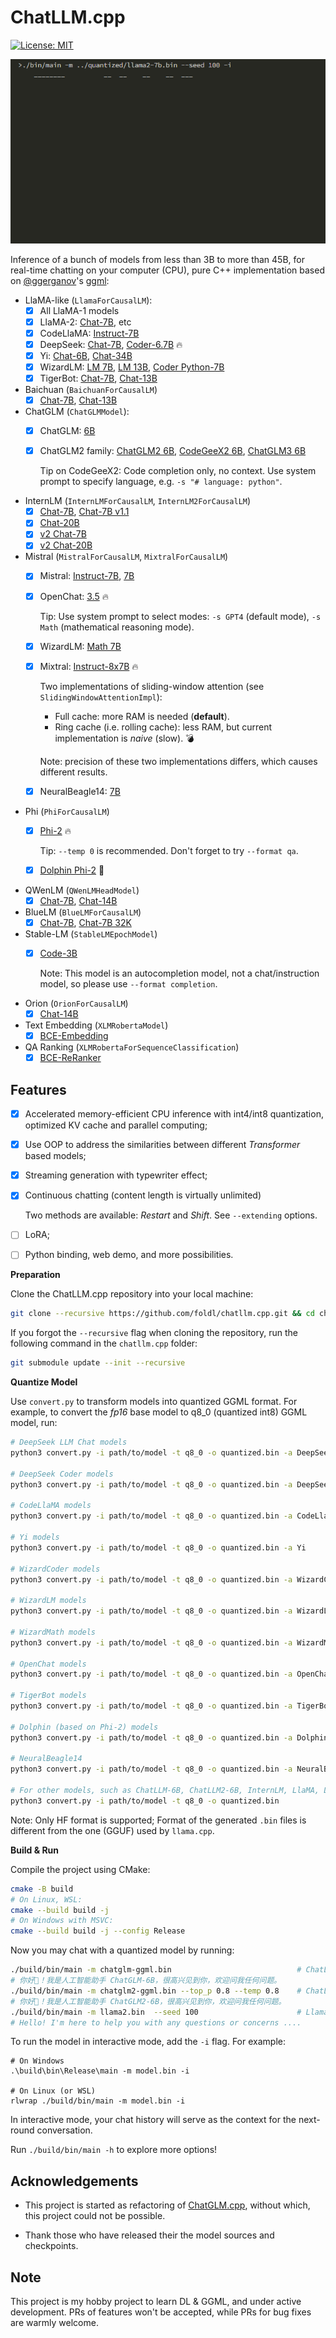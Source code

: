 # ChatLLM.cpp

[![License: MIT](https://img.shields.io/badge/license-MIT-blue)](LICENSE)

![](./images/demo.gif)

Inference of a bunch of models from less than 3B to more than 45B, for real-time chatting on your computer (CPU),
pure C++ implementation based on [@ggerganov](https://github.com/ggerganov)'s [ggml](https://github.com/ggerganov/ggml):

* LlaMA-like (`LlamaForCausalLM`):
    * [x] All LlaMA-1 models
    * [x] LlaMA-2: [Chat-7B](https://huggingface.co/meta-llama/Llama-2-7b-chat-hf), etc
    * [x] CodeLlaMA: [Instruct-7B](https://huggingface.co/codellama/CodeLlama-7b-Instruct-hf)
    * [x] DeepSeek: [Chat-7B](https://huggingface.co/deepseek-ai/deepseek-llm-7b-chat), [Coder-6.7B](https://huggingface.co/deepseek-ai/deepseek-coder-6.7b-instruct) 🔥
    * [x] Yi: [Chat-6B](https://huggingface.co/01-ai/Yi-6B-Chat), [Chat-34B](https://huggingface.co/01-ai/Yi-34B-Chat)
    * [x] WizardLM: [LM 7B](https://huggingface.co/WizardLM/WizardLM-7B-V1.0), [LM 13B](https://huggingface.co/WizardLM/WizardLM-13B-V1.2), [Coder Python-7B](https://huggingface.co/WizardLM/WizardCoder-Python-7B-V1.0)
    * [x] TigerBot: [Chat-7B](https://huggingface.co/TigerResearch/tigerbot-7b-chat), [Chat-13B](https://huggingface.co/TigerResearch/tigerbot-13b-chat-v5)

* Baichuan (`BaichuanForCausalLM`)
    * [x] [Chat-7B](https://huggingface.co/baichuan-inc/Baichuan2-7B-Chat), [Chat-13B](https://huggingface.co/baichuan-inc/Baichuan2-13B-Chat)

* ChatGLM (`ChatGLMModel`):
    * [x] ChatGLM: [6B](https://huggingface.co/THUDM/chatglm-6b)
    * [x] ChatGLM2 family: [ChatGLM2 6B](https://huggingface.co/THUDM/chatglm2-6b), [CodeGeeX2 6B](https://huggingface.co/THUDM/codegeex2-6b), [ChatGLM3 6B](https://huggingface.co/THUDM/chatglm3-6b)

        Tip on CodeGeeX2: Code completion only, no context. Use system prompt to specify language, e.g. `-s "# language: python"`.

* InternLM (`InternLMForCausalLM`, `InternLM2ForCausalLM`)
    * [x] [Chat-7B](https://huggingface.co/internlm/internlm-chat-7b), [Chat-7B v1.1](https://huggingface.co/internlm/internlm-chat-7b-v1_1)
    * [x] [Chat-20B](https://huggingface.co/internlm/internlm-chat-20b)
    * [x] [v2 Chat-7B](https://huggingface.co/internlm/internlm2-chat-7b)
    * [x] [v2 Chat-20B](https://huggingface.co/internlm/internlm2-chat-20b)

* Mistral (`MistralForCausalLM`, `MixtralForCausalLM`)
    * [x] Mistral: [Instruct-7B](https://huggingface.co/mistralai/Mistral-7B-Instruct-v0.2), [7B](https://huggingface.co/mistralai/Mistral-7B-v0.1)

    * [x] OpenChat: [3.5](https://huggingface.co/openchat/openchat-3.5-1210/) 🔥

        Tip: Use system prompt to select modes: `-s GPT4` (default mode), `-s Math` (mathematical reasoning mode).

    * [x] WizardLM: [Math 7B](https://huggingface.co/WizardLM/WizardMath-7B-V1.1)

    * [x] Mixtral: [Instruct-8x7B](https://huggingface.co/mistralai/Mixtral-8x7B-Instruct-v0.1) 🔥

        Two implementations of sliding-window attention (see `SlidingWindowAttentionImpl`):

        - Full cache: more RAM is needed (**default**).
        - Ring cache (i.e. rolling cache): less RAM, but current implementation is *naive* (slow). 💣

        Note: precision of these two implementations differs, which causes different results.

    * [x] NeuralBeagle14: [7B](https://huggingface.co/mlabonne/NeuralBeagle14-7B)

* Phi (`PhiForCausalLM`)
    * [x] [Phi-2](https://huggingface.co/microsoft/phi-2/tree/eb8bbd1d37d258ea74fb082c53346d33056a83d4) 🔥

        Tip: `--temp 0` is recommended. Don't forget to try `--format qa`.

    * [x] [Dolphin Phi-2](https://huggingface.co/cognitivecomputations/dolphin-2_6-phi-2/tree/a084bb141f99f67e8ff56a654e29ddd53a0b4d7a) 🐬

* QWenLM (`QWenLMHeadModel`)
    * [x] [Chat-7B](https://huggingface.co/Qwen/Qwen-7B-Chat), [Chat-14B](https://huggingface.co/Qwen/Qwen-14B-Chat)

* BlueLM (`BlueLMForCausalLM`)
    * [x] [Chat-7B](https://huggingface.co/vivo-ai/BlueLM-7B-Chat), [Chat-7B 32K](https://huggingface.co/vivo-ai/BlueLM-7B-Chat-32K)

* Stable-LM (`StableLMEpochModel`)
    * [x] [Code-3B](https://huggingface.co/stabilityai/stable-code-3b)

        Note: This model is an autocompletion model, not a chat/instruction model, so please use `--format completion`.

* Orion (`OrionForCausalLM`)
    * [x] [Chat-14B](https://huggingface.co/OrionStarAI/Orion-14B-Chat)

* Text Embedding (`XLMRobertaModel`)
    * [x] [BCE-Embedding](https://huggingface.co/maidalun1020/bce-embedding-base_v1)

* QA Ranking (`XLMRobertaForSequenceClassification`)
    * [x] [BCE-ReRanker](https://huggingface.co/maidalun1020/bce-reranker-base_v1)

## Features

* [x] Accelerated memory-efficient CPU inference with int4/int8 quantization, optimized KV cache and parallel computing;
* [x] Use OOP to address the similarities between different _Transformer_ based models;
* [x] Streaming generation with typewriter effect;
* [x] Continuous chatting (content length is virtually unlimited)

    Two methods are available: _Restart_ and _Shift_. See `--extending` options.

* [ ] LoRA;
* [ ] Python binding, web demo, and more possibilities.

**Preparation**

Clone the ChatLLM.cpp repository into your local machine:

```sh
git clone --recursive https://github.com/foldl/chatllm.cpp.git && cd chatllm.cpp
```

If you forgot the `--recursive` flag when cloning the repository, run the following command in the `chatllm.cpp` folder:

```sh
git submodule update --init --recursive
```

**Quantize Model**

Use `convert.py` to transform models into quantized GGML format. For example, to convert the _fp16_ base model to q8_0 (quantized int8) GGML model, run:

```sh
# DeepSeek LLM Chat models
python3 convert.py -i path/to/model -t q8_0 -o quantized.bin -a DeepSeek

# DeepSeek Coder models
python3 convert.py -i path/to/model -t q8_0 -o quantized.bin -a DeepSeekCoder

# CodeLlaMA models
python3 convert.py -i path/to/model -t q8_0 -o quantized.bin -a CodeLlaMA

# Yi models
python3 convert.py -i path/to/model -t q8_0 -o quantized.bin -a Yi

# WizardCoder models
python3 convert.py -i path/to/model -t q8_0 -o quantized.bin -a WizardCoder

# WizardLM models
python3 convert.py -i path/to/model -t q8_0 -o quantized.bin -a WizardLM

# WizardMath models
python3 convert.py -i path/to/model -t q8_0 -o quantized.bin -a WizardMath

# OpenChat models
python3 convert.py -i path/to/model -t q8_0 -o quantized.bin -a OpenChat

# TigerBot models
python3 convert.py -i path/to/model -t q8_0 -o quantized.bin -a TigerBot

# Dolphin (based on Phi-2) models
python3 convert.py -i path/to/model -t q8_0 -o quantized.bin -a DolphinPhi2

# NeuralBeagle14
python3 convert.py -i path/to/model -t q8_0 -o quantized.bin -a NeuralBeagle

# For other models, such as ChatLLM-6B, ChatLLM2-6B, InternLM, LlaMA, LlaMA-2, Baichuan-2, etc
python3 convert.py -i path/to/model -t q8_0 -o quantized.bin
```

Note: Only HF format is supported; Format of the generated `.bin` files is different from the one (GGUF) used by `llama.cpp`.

**Build & Run**

Compile the project using CMake:

```sh
cmake -B build
# On Linux, WSL:
cmake --build build -j
# On Windows with MSVC:
cmake --build build -j --config Release
```

Now you may chat with a quantized model by running:

```sh
./build/bin/main -m chatglm-ggml.bin                            # ChatLLM-6B
# 你好👋！我是人工智能助手 ChatGLM-6B，很高兴见到你，欢迎问我任何问题。
./build/bin/main -m chatglm2-ggml.bin --top_p 0.8 --temp 0.8    # ChatLLM2-6B
# 你好👋！我是人工智能助手 ChatGLM2-6B，很高兴见到你，欢迎问我任何问题。
./build/bin/main -m llama2.bin  --seed 100                      # Llama-2-Chat-7B
# Hello! I'm here to help you with any questions or concerns ....
```

To run the model in interactive mode, add the `-i` flag. For example:

```
# On Windows
.\build\bin\Release\main -m model.bin -i

# On Linux (or WSL)
rlwrap ./build/bin/main -m model.bin -i
```

In interactive mode, your chat history will serve as the context for the next-round conversation.

Run `./build/bin/main -h` to explore more options!

## Acknowledgements

* This project is started as refactoring of [ChatGLM.cpp](https://github.com/li-plus/chatglm.cpp), without which, this project could not be possible.

* Thank those who have released their the model sources and checkpoints.

## Note

This project is my hobby project to learn DL & GGML, and under active development. PRs of features won't
be accepted, while PRs for bug fixes are warmly welcome.